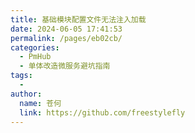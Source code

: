 ```yaml
---
title: 基础模块配置文件无法注入加载
date: 2024-06-05 17:41:53
permalink: /pages/eb02cb/
categories:
  - PmHub
  - 单体改造微服务避坑指南
tags:
  - 
author: 
  name: 苍何
  link: https://github.com/freestylefly
---
```

